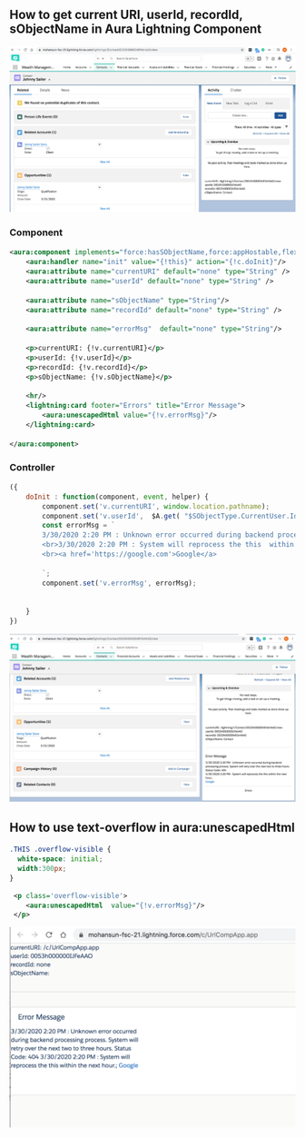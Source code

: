 ## How to get current URI, userId, recordId, sObjectName in Aura Lightning Component

![uri info](img/get-current-uri-2.png)
 
### Component

``` xml
<aura:component implements="force:hasSObjectName,force:appHostable,flexipage:availableForAllPageTypes,flexipage:availableForRecordHome,force:hasRecordId,forceCommunity:availableForAllPageTypes,force:lightningQuickAction" access="global" >
    <aura:handler name="init" value="{!this}" action="{!c.doInit}"/>
    <aura:attribute name="currentURI" default="none" type="String" />
    <aura:attribute name="userId" default="none" type="String" />
    
    <aura:attribute name="sObjectName" type="String"/>
    <aura:attribute name="recordId" default="none" type="String" />
    
    <aura:attribute name="errorMsg"  default="none" type="String"/>

    <p>currentURI: {!v.currentURI}</p>
    <p>userId: {!v.userId}</p>
    <p>recordId: {!v.recordId}</p>
    <p>sObjectName: {!v.sObjectName}</p>

    <hr/>
    <lightning:card footer="Errors" title="Error Message">
    	<aura:unescapedHtml value="{!v.errorMsg}"/>
    </lightning:card> 

</aura:component>
```

### Controller

```js
({
    doInit : function(component, event, helper) {
        component.set('v.currentURI', window.location.pathname);
        component.set('v.userId',  $A.get( "$SObjectType.CurrentUser.Id" ));
        const errorMsg = `
        3/30/2020 2:20 PM : Unknown error occurred during backend processing process. System will retry over the next two to three hours. Status Code: 404
        <br>3/30/2020 2:20 PM : System will reprocess the this  within the next hour.;
        <br><a href='https://google.com'>Google</a>

        `;
        component.set('v.errorMsg', errorMsg);

        
    }
})
```
![aura unescapehtml](img/aur-err-msg.png)

## How to use text-overflow in aura:unescapedHtml

```css
.THIS .overflow-visible {
  white-space: initial;
  width:300px;
}

```

```xml
 <p class='overflow-visible'>
    <aura:unescapedHtml  value="{!v.errorMsg}"/>
 </p>
```

![app view](img/unescape-html-2.png)
 
